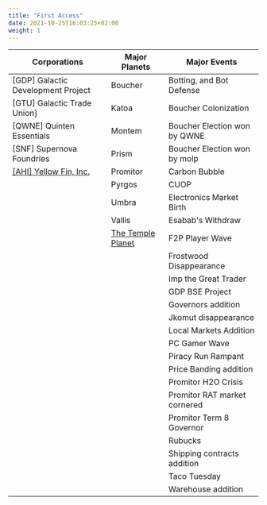 ```yaml
---
title: "First Access"
date: 2021-10-25T16:03:25+02:00
weight: 1
---
```



| Corporations                                      | Major Planets                                     | Major Events                                      |
|---------------------------------------------------|---------------------------------------------------|---------------------------------------------------|
| [GDP] Galactic Development Project                | Boucher                                           | Botting, and Bot Defense                          |
| [GTU] Galactic Trade Union]                       | Katoa                                             | Boucher Colonization                              |
| [QWNE] Quinten Essentials                         | Montem                                            | Boucher Election won by QWNE                      |
| [SNF]  Supernova Foundries                        | Prism                                             | Boucher Election won by molp                      |
| [[AHI] Yellow Fin, Inc.](../corporations/ahi#during-first-access)     | Promitor                                          | Carbon Bubble                                     |
|                                                   | Pyrgos                                            | CUOP                                              |
|                                                   | Umbra                                             | Electronics Market Birth                          |
|                                                   | Vallis                                            | Esabab's Withdraw                                 |
|                                                   | [The Temple Planet](../planets/temple)         | F2P Player Wave                                   |
|                                                   |                                                   | Frostwood Disappearance                           |
|                                                   |                                                   | Imp the Great Trader                              |
|                                                   |                                                   | GDP BSE Project                                   |
|                                                   |                                                   | Governors addition                                |
|                                                   |                                                   | Jkomut disappearance                              |
|                                                   |                                                   | Local Markets Addition                            |
|                                                   |                                                   | PC Gamer Wave                                     |
|                                                   |                                                   | Piracy Run Rampant                                |
|                                                   |                                                   | Price Banding addition                            |
|                                                   |                                                   | Promitor H2O Crisis                               |
|                                                   |                                                   | Promitor RAT market cornered                      |
|                                                   |                                                   | Promitor Term 8 Governor                          |
|                                                   |                                                   | Rubucks                                           |
|                                                   |                                                   | Shipping contracts addition                       |
|                                                   |                                                   | Taco Tuesday                                      |
|                                                   |                                                   | Warehouse addition                                |